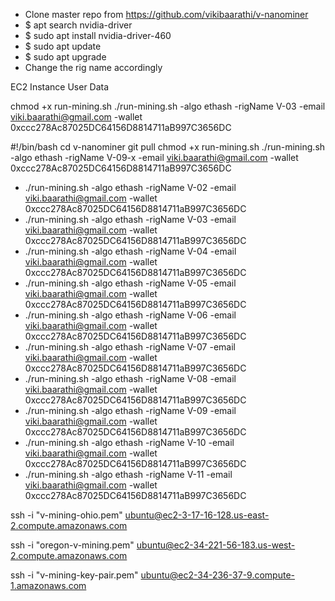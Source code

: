 * Clone master repo from https://github.com/vikibaarathi/v-nanominer
* $ apt search nvidia-driver
* $ sudo apt install nvidia-driver-460
* $ sudo apt update
* $ sudo apt upgrade
* Change the rig name accordingly


EC2 Instance User Data

chmod +x run-mining.sh
./run-mining.sh -algo ethash -rigName V-03 -email viki.baarathi@gmail.com -wallet 0xccc278Ac87025DC64156D8814711aB997C3656DC



#!/bin/bash
cd v-nanominer
git pull
chmod +x run-mining.sh
./run-mining.sh -algo ethash -rigName V-09-x -email viki.baarathi@gmail.com -wallet 0xccc278Ac87025DC64156D8814711aB997C3656DC

* ./run-mining.sh -algo ethash -rigName V-02 -email viki.baarathi@gmail.com -wallet 0xccc278Ac87025DC64156D8814711aB997C3656DC
* ./run-mining.sh -algo ethash -rigName V-03 -email viki.baarathi@gmail.com -wallet 0xccc278Ac87025DC64156D8814711aB997C3656DC
* ./run-mining.sh -algo ethash -rigName V-04 -email viki.baarathi@gmail.com -wallet 0xccc278Ac87025DC64156D8814711aB997C3656DC
* ./run-mining.sh -algo ethash -rigName V-05 -email viki.baarathi@gmail.com -wallet 0xccc278Ac87025DC64156D8814711aB997C3656DC
* ./run-mining.sh -algo ethash -rigName V-06 -email viki.baarathi@gmail.com -wallet 0xccc278Ac87025DC64156D8814711aB997C3656DC
* ./run-mining.sh -algo ethash -rigName V-07 -email viki.baarathi@gmail.com -wallet 0xccc278Ac87025DC64156D8814711aB997C3656DC
* ./run-mining.sh -algo ethash -rigName V-08 -email viki.baarathi@gmail.com -wallet 0xccc278Ac87025DC64156D8814711aB997C3656DC
* ./run-mining.sh -algo ethash -rigName V-09 -email viki.baarathi@gmail.com -wallet 0xccc278Ac87025DC64156D8814711aB997C3656DC
* ./run-mining.sh -algo ethash -rigName V-10 -email viki.baarathi@gmail.com -wallet 0xccc278Ac87025DC64156D8814711aB997C3656DC
* ./run-mining.sh -algo ethash -rigName V-11 -email viki.baarathi@gmail.com -wallet 0xccc278Ac87025DC64156D8814711aB997C3656DC


ssh -i "v-mining-ohio.pem" ubuntu@ec2-3-17-16-128.us-east-2.compute.amazonaws.com


ssh -i "oregon-v-mining.pem" ubuntu@ec2-34-221-56-183.us-west-2.compute.amazonaws.com

ssh -i "v-mining-key-pair.pem" ubuntu@ec2-34-236-37-9.compute-1.amazonaws.com